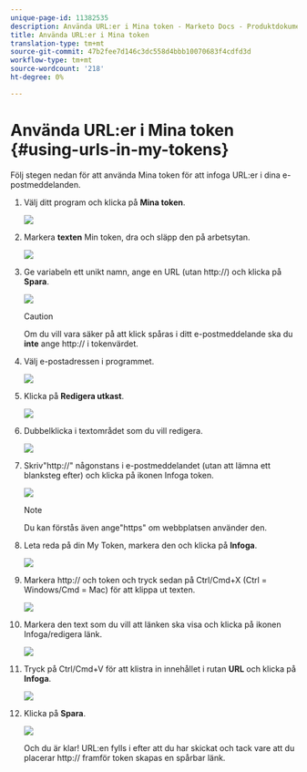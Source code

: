 ```yaml
---
unique-page-id: 11382535
description: Använda URL:er i Mina token - Marketo Docs - Produktdokumentation
title: Använda URL:er i Mina token
translation-type: tm+mt
source-git-commit: 47b2fee7d146c3dc558d4bbb10070683f4cdfd3d
workflow-type: tm+mt
source-wordcount: '218'
ht-degree: 0%

---
```



# Använda URL:er i Mina token {#using-urls-in-my-tokens}

Följ stegen nedan för att använda Mina token för att infoga URL:er i dina e-postmeddelanden.

1. Välj ditt program och klicka på **Mina token**.

   ![](assets/one-4.png)

1. Markera **texten** Min token, dra och släpp den på arbetsytan.

   ![](assets/two-4.png)

1. Ge variabeln ett unikt namn, ange en URL (utan http://) och klicka på **Spara**.

   ![](assets/three-4.png)

   >[!CAUTION]
   >
   >Om du vill vara säker på att klick spåras i ditt e-postmeddelande ska du **inte** ange http:// i tokenvärdet.

1. Välj e-postadressen i programmet.

   ![](assets/four-3.png)

1. Klicka på **Redigera utkast**.

   ![](assets/five-3.png)

1. Dubbelklicka i textområdet som du vill redigera.

   ![](assets/six-1.png)

1. Skriv&quot;http://&quot; någonstans i e-postmeddelandet (utan att lämna ett blanksteg efter) och klicka på ikonen Infoga token.

   ![](assets/seven.png)

   >[!NOTE]
   >
   >Du kan förstås även ange&quot;https&quot; om webbplatsen använder den.

1. Leta reda på din My Token, markera den och klicka på **Infoga**.

   ![](assets/eight.png)

1. Markera http:// och token och tryck sedan på Ctrl/Cmd+X (Ctrl = Windows/Cmd = Mac) för att klippa ut texten.

   ![](assets/nine.png)

1. Markera den text som du vill att länken ska visa och klicka på ikonen Infoga/redigera länk.

   ![](assets/ten.png)

1. Tryck på Ctrl/Cmd+V för att klistra in innehållet i rutan **URL** och klicka på **Infoga**.

   ![](assets/eleven.png)

1. Klicka på **Spara**.

   ![](assets/twelve.png)

   Och du är klar! URL:en fylls i efter att du har skickat och tack vare att du placerar http:// framför token skapas en spårbar länk.

